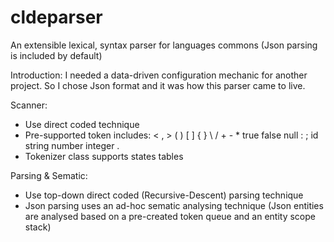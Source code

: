 # cldeparser
An extensible lexical, syntax parser for languages commons (Json parsing is included by default)

Introduction:
I needed a data-driven configuration mechanic for another project. So I chose Json format and it was how this parser came to live.

Scanner:
- Use direct coded technique
- Pre-supported token includes: < , > ( ) [ ] { } \ / + - * true false null : ; id string number integer .
- Tokenizer class supports states tables

Parsing & Sematic:
- Use top-down direct coded (Recursive-Descent) parsing technique
- Json parsing uses an ad-hoc sematic analysing technique (Json entities are analysed based on a pre-created token queue and an entity scope stack)
